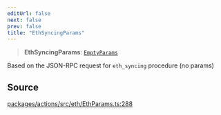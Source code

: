 ```yaml
---
editUrl: false
next: false
prev: false
title: "EthSyncingParams"
---
```


> **EthSyncingParams**: [`EmptyParams`](/reference/tevm/actions/type-aliases/emptyparams-1/)

Based on the JSON-RPC request for `eth_syncing` procedure (no params)

## Source

[packages/actions/src/eth/EthParams.ts:288](https://github.com/evmts/tevm-monorepo/blob/main/packages/actions/src/eth/EthParams.ts#L288)
